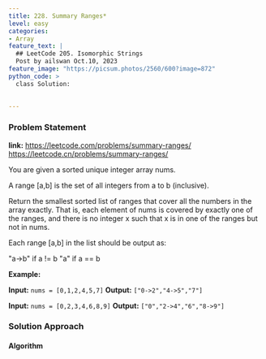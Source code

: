 ```yaml
---
title: 228. Summary Ranges*
level: easy
categories:
- Array
feature_text: |
  ## LeetCode 205. Isomorphic Strings
  Post by ailswan Oct.10, 2023
feature_image: "https://picsum.photos/2560/600?image=872"
python_code: >
  class Solution:
        
   
---
```


### Problem Statement
**link:**
https://leetcode.com/problems/summary-ranges/
https://leetcode.cn/problems/summary-ranges/
 
You are given a sorted unique integer array nums.

A range [a,b] is the set of all integers from a to b (inclusive).

Return the smallest sorted list of ranges that cover all the numbers in the array exactly. That is, each element of nums is covered by exactly one of the ranges, and there is no integer x such that x is in one of the ranges but not in nums.

Each range [a,b] in the list should be output as:

"a->b" if a != b
"a" if a == b

**Example:**

**Input:** `nums = [0,1,2,4,5,7]`
**Output:** `["0->2","4->5","7"]`
 
**Input:** `nums = [0,2,3,4,6,8,9]`
**Output:** `["0","2->4","6","8->9"]`

### Solution Approach
 
#### Algorithm
 